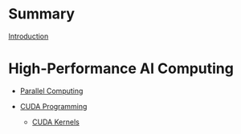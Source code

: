 <!-- markdownlint-disable-file MD025 MD042 MD013 -->

# Summary

[Introduction](README.md)

# High-Performance AI Computing

- [Parallel Computing]() <!-- (parallel_computing/README.md) -->

- [CUDA Programming](cuda/README.md)
  - [CUDA Kernels](cuda/kernels.md)
